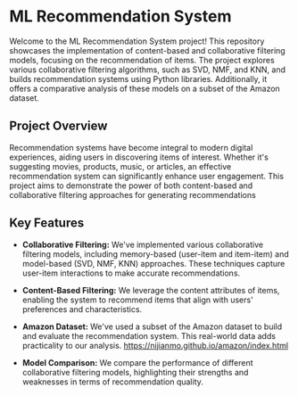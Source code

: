 # ML Recommendation System

Welcome to the ML Recommendation System project! This repository showcases the implementation of content-based and collaborative filtering models, focusing on the recommendation of items. The project explores various collaborative filtering algorithms, such as SVD, NMF, and KNN, and builds recommendation systems using Python libraries. Additionally, it offers a comparative analysis of these models on a subset of the Amazon dataset.

## Project Overview

Recommendation systems have become integral to modern digital experiences, aiding users in discovering items of interest. Whether it's suggesting movies, products, music, or articles, an effective recommendation system can significantly enhance user engagement. This project aims to demonstrate the power of both content-based and collaborative filtering approaches for generating recommendations

## Key Features

- **Collaborative Filtering:** We've implemented various collaborative filtering models, including memory-based (user-item and item-item) and model-based (SVD, NMF, KNN) approaches. These techniques capture user-item interactions to make accurate recommendations.

- **Content-Based Filtering:** We leverage the content attributes of items, enabling the system to recommend items that align with users' preferences and characteristics.
  
- **Amazon Dataset:** We've used a subset of the Amazon dataset to build and evaluate the recommendation system. This real-world data adds practicality to our analysis.
   https://nijianmo.github.io/amazon/index.html

- **Model Comparison:** We compare the performance of different collaborative filtering models, highlighting their strengths and weaknesses in terms of recommendation quality.
